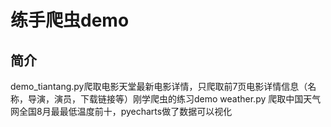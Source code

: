 # 练手爬虫demo
## 简介
demo_tiantang.py爬取电影天堂最新电影详情，只爬取前7页电影详情信息（名称，导演，演员，下载链接等）刚学爬虫的练习demo
weather.py 爬取中国天气网全国8月最最低温度前十，pyecharts做了数据可以视化
